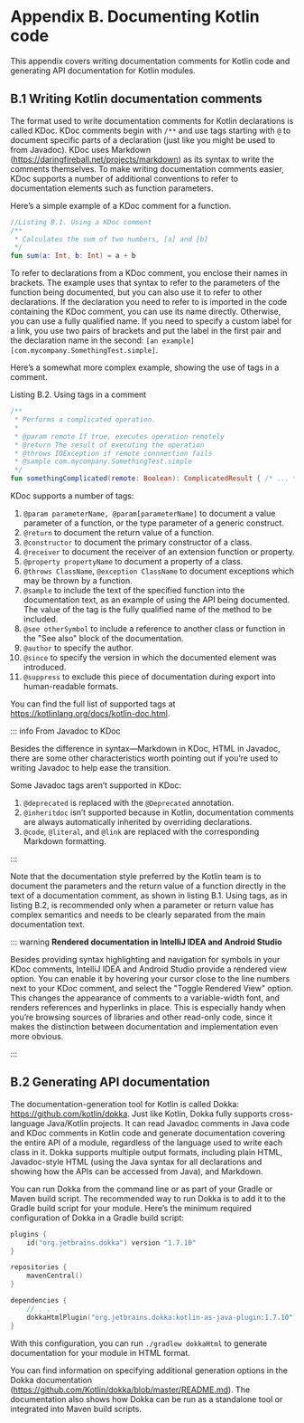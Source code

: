 # Appendix B. Documenting Kotlin code

This appendix covers writing documentation comments for Kotlin code and generating API documentation for Kotlin modules.

## B.1 Writing Kotlin documentation comments

The format used to write documentation comments for Kotlin declarations is called KDoc. KDoc comments begin with `/**` and use tags starting with `@` to document specific parts of a declaration (just like you might be used to from Javadoc). KDoc uses Markdown (https://daringfireball.net/projects/markdown) as its syntax to write the comments themselves. To make writing documentation comments easier, KDoc supports a number of additional conventions to refer to documentation elements such as function parameters.

Here’s a simple example of a KDoc comment for a function.

```kotlin
//Listing B.1. Using a KDoc comment
/**
 * Calculates the sum of two numbers, [a] and [b]
 */
fun sum(a: Int, b: Int) = a + b
```

To refer to declarations from a KDoc comment, you enclose their names in brackets. The example uses that syntax to refer to the parameters of the function being documented, but you can also use it to refer to other declarations. If the declaration you need to refer to is imported in the code containing the KDoc comment, you can use its name directly. Otherwise, you can use a fully qualified name. If you need to specify a custom label for a link, you use two pairs of brackets and put the label in the first pair and the declaration name in the second: `[an example][com.mycompany.SomethingTest.simple]`.

Here’s a somewhat more complex example, showing the use of tags in a comment.

Listing B.2. Using tags in a comment

```kotlin
/**
 * Performs a complicated operation.
 *
 * @param remote If true, executes operation remotely
 * @return The result of executing the operation
 * @throws IOException if remote connnection fails
 * @sample com.mycompany.SomethingTest.simple
 */
fun somethingComplicated(remote: Boolean): ComplicatedResult { /* ... */ }
```

KDoc supports a number of tags:

1. `@param parameterName, @param[parameterName]` to document a value parameter of a function, or the type parameter of a generic construct.
2. `@return` to document the return value of a function.
3. `@constructor` to document the primary constructor of a class. 
4. `@receiver` to document the receiver of an extension function or property.
5. `@property propertyName` to document a property of a class.
6. `@throws ClassName`, `@exception ClassName` to document exceptions which may be thrown by a function.
7. `@sample` to include the text of the specified function into the documentation text, as an example of using the API being documented. The value of the tag is the fully qualified name of the method to be included.
8. `@see otherSymbol` to include a reference to another class or function in the "See also" block of the documentation.
9. `@author` to specify the author.
10. `@since` to specify the version in which the documented element was introduced.
11. `@suppress` to exclude this piece of documentation during export into human-readable formats.

You can find the full list of supported tags at https://kotlinlang.org/docs/kotlin-doc.html.

::: info From Javadoc to KDoc

Besides the difference in syntax—Markdown in KDoc, HTML in Javadoc, there are some other characteristics worth pointing out if you’re used to writing Javadoc to help ease the transition.

Some Javadoc tags aren’t supported in KDoc:

1. `@deprecated` is replaced with the `@Deprecated` annotation. 
2. `@inheritdoc` isn’t supported because in Kotlin, documentation comments are always automatically inherited by overriding declarations. 
3. `@code`, `@literal`, and `@link` are replaced with the corresponding Markdown formatting.

:::

Note that the documentation style preferred by the Kotlin team is to document the parameters and the return value of a function directly in the text of a documentation comment, as shown in listing B.1. Using tags, as in listing B.2, is recommended only when a parameter or return value has complex semantics and needs to be clearly separated from the main documentation text.

::: warning **Rendered documentation in IntelliJ IDEA and Android Studio**

Besides providing syntax highlighting and navigation for symbols in your KDoc comments, IntelliJ IDEA and Android Studio provide a rendered view option. You can enable it by hovering your cursor close to the line numbers next to your KDoc comment, and select the "Toggle Rendered View" option. This changes the appearance of comments to a variable-width font, and renders references and hyperlinks in place. This is especially handy when you’re browsing sources of libraries and other read-only code, since it makes the distinction between documentation and implementation even more obvious.

:::

## B.2 Generating API documentation

The documentation-generation tool for Kotlin is called Dokka: https://github.com/kotlin/dokka. Just like Kotlin, Dokka fully supports cross-language Java/Kotlin projects. It can read Javadoc comments in Java code and KDoc comments in Kotlin code and generate documentation covering the entire API of a module, regardless of the language used to write each class in it. Dokka supports multiple output formats, including plain HTML, Javadoc-style HTML (using the Java syntax for all declarations and showing how the APIs can be accessed from Java), and Markdown.

You can run Dokka from the command line or as part of your Gradle or Maven build script. The recommended way to run Dokka is to add it to the Gradle build script for your module. Here’s the minimum required configuration of Dokka in a Gradle build script:

```kotlin
plugins {
    id("org.jetbrains.dokka") version "1.7.10"
}

repositories {
    mavenCentral()
}

dependencies {
    // . . .
    dokkaHtmlPlugin("org.jetbrains.dokka:kotlin-as-java-plugin:1.7.10")
}
```

With this configuration, you can run `./gradlew dokkaHtml` to generate documentation for your module in HTML format.

You can find information on specifying additional generation options in the Dokka documentation (https://github.com/Kotlin/dokka/blob/master/README.md). The documentation also shows how Dokka can be run as a standalone tool or integrated into Maven build scripts.
